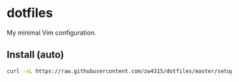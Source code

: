 # dotfiles

My minimal Vim configuration.

## Install (auto)

```bash
curl -sL https://raw.githubusercontent.com/zw4315/dotfiles/master/setup | bash ~/.mydots

